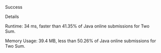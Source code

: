 Success

Details

Runtime: 34 ms, faster than 41.35% of Java online submissions for Two Sum.

Memory Usage: 39.4 MB, less than 50.26% of Java online submissions for Two Sum.